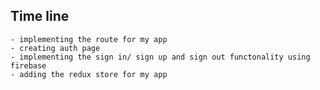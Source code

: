 ## Time line
    - implementing the route for my app
    - creating auth page
    - implementing the sign in/ sign up and sign out functonality using firebase
    - adding the redux store for my app
    
